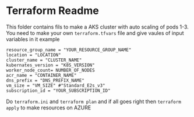 # Terraform Readme

This folder contains fils to make a AKS cluster with auto scaling of pods 1-3. 
You need to make your own `terraform.tfvars` file and give vaules of input variables in it 
example
```
resource_group_name = "YOUR_RESOURCE_GROUP_NAME"
location = "LOCATION"
cluster_name = "CLUSTER_NAME"
kubernates_version = "K8S_VERSION"
worker_node_count= NUMBER_OF_NODES
acr_name = "CONTAINER_NAME"
dns_prefix = "DNS_PREFIX_NAME"
vm_size = "VM_SIZE" #"Standard_E2s_v3"
subscription_id = "YOUR_SUBSCRIPTION_ID"
```

Do `terraform.ini` and `terraform plan` and if all goes right then `terraform apply` to make resources on AZURE
